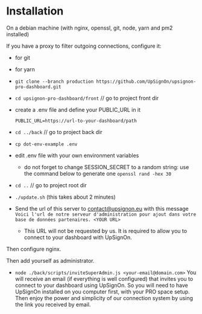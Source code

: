 # Installation

On a debian machine (with nginx, openssl, git, node, yarn and pm2 installed)

If you have a proxy to filter outgoing connections, configure it:

- for git
- for yarn

- `git clone --branch production https://github.com/UpSignOn/upsignon-pro-dashboard.git`

- `cd upsignon-pro-dashboard/front` // go to project front dir
- create a .env file and define your PUBLIC_URL in it

  ```
  PUBLIC_URL=https://url-to-your-dashboard/path
  ```

- `cd ../back` // go to project back dir
- `cp dot-env-example .env`
- edit .env file with your own environment variables

  - do not forget to change SESSION_SECRET to a random string: use the command below to generate one
    `openssl rand -hex 30`

- `cd ..` // go to project root dir
- `./update.sh` (this takes about 2 minutes)

- Send the url of this server to contact@upsignon.eu with this message
  `Voici l'url de notre serveur d'administration pour ajout dans votre base de données partenaires. <YOUR URL>`

  - This URL will not be requested by us. It is required to allow you to connect to your dashboard with UpSignOn.

Then configure nginx.

Then add yourself as administrator.

- `node ./back/scripts/inviteSuperAdmin.js <your-email@domain.com>`
  You will receive an email (if everything is well configured) that invites you to connect to your dashboard using UpSignOn.
  So you will need to have UpSignOn installed on you computer first, with your PRO space setup.
  Then enjoy the power and simplicity of our connection system by using the link you received by email.
